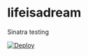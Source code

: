 lifeisadream
============

Sinatra testing

[![Deploy](https://www.herokucdn.com/deploy/button.png)](https://heroku.com/deploy?template=https://github.com/danorine/lifeisadream)
